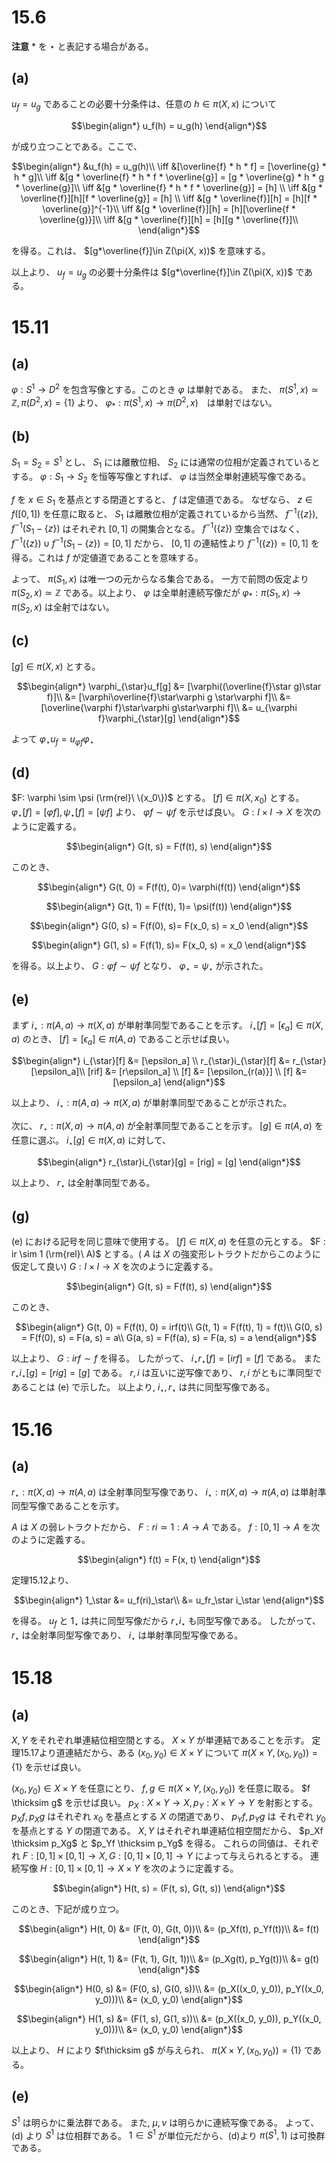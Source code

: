 # 15.6
**注意** $*$ を $\star$ と表記する場合がある。

## (a)

$u_f=u_g$ であることの必要十分条件は、任意の $h \in \pi(X, x)$ について

$$\begin{align*}
u_f(h) = u_g(h)
\end{align*}$$

が成り立つことである。ここで、

$$\begin{align*}
&u_f(h) = u_g(h)\\
\iff &[\overline{f} * h * f] = [\overline{g} * h * g]\\
\iff &[g * \overline{f} * h * f * \overline{g}] = [g * \overline{g} * h * g * \overline{g}]\\
\iff &[g * \overline{f} * h * f * \overline{g}] = [h] \\
\iff &[g * \overline{f}][h][f * \overline{g}] = [h] \\
\iff &[g * \overline{f}][h] = [h][f * \overline{g}]^{-1}\\
\iff &[g * \overline{f}][h] = [h][\overline{f * \overline{g}}]\\
\iff &[g * \overline{f}][h] = [h][g * \overline{f}]\\
\end{align*}$$

を得る。これは、 $[g*\overline{f}]\in Z(\pi(X, x))$ を意味する。

以上より、 $u_f=u_g$ の必要十分条件は $[g*\overline{f}]\in Z(\pi(X, x))$ である。

# 15.11

## (a)

$\varphi : S^1 \to D^2$ を包含写像とする。このとき $\varphi$ は単射である。
また、 $\pi(S^1, x) \simeq \mathbb{Z}, \pi(D^2, x) = \{1\}$ より、 
$\varphi_* : \pi(S^1, x) \to \pi(D^2, x)$　は単射ではない。

## (b)

$S_1 = S_2 = S^1$ とし、 $S_1$ には離散位相、 $S_2$ には通常の位相が定義されているとする。 $\varphi : S_1 \to S_2$ を恒等写像とすれば、 $\varphi$ は当然全単射連続写像である。

$f$ を $x \in S_1$ を基点とする閉道とすると、 $f$ は定値道である。
なぜなら、 $z \in f([0, 1])$ を任意に取ると、 $S_1$ は離散位相が定義されているから当然、 $f^{-1}(\lbrace z\rbrace), f^{-1}(S_1 - \lbrace z\rbrace)$ はそれぞれ $[0, 1]$ の開集合となる。 $f^{-1}(\lbrace z\rbrace)$ 空集合ではなく、 $f^{-1}(\lbrace z\rbrace) \cup f^{-1}(S_1 - \lbrace z\rbrace) = [0, 1]$ だから、 $[0, 1]$ の連結性より $f^{-1}(\lbrace z\rbrace) = [0, 1]$ を得る。これは $f$ が定値道であることを意味する。

よって、 $\pi(S_1, x)$ は唯一つの元からなる集合である。 一方で前問の仮定より $\pi(S_2, x) \simeq \mathbb{Z}$ である。以上より、 $\varphi$ は全単射連続写像だが $\varphi_* : \pi(S_1, x) \to \pi(S_2, x)$ は全射ではない。

## (c)

$[g] \in \pi(X,x)$ とする。

$$\begin{align*}
\varphi_{\star}u_f[g] &= [\varphi((\overline{f}\star g)\star f)]\\
&= [\varphi\overline{f}\star\varphi g \star\varphi f]\\
&= [\overline{\varphi f}\star\varphi g\star\varphi f]\\
&= u_{\varphi f}\varphi_{\star}[g]
\end{align*}$$

よって $\varphi_{\star}u_f = u_{\varphi f}\varphi_{\star}$

## (d)
$F: \varphi \sim \psi (\rm{rel}\ \{x_0\})$ とする。
$[f] \in \pi(X, x_0)$ とする。
$\varphi_{\star}[f] = [\varphi f], \psi_{\star}[f] = [\psi f]$ より、
$\varphi f \sim \psi f$ を示せば良い。
$G : I \times I \to X$ を次のように定義する。

$$\begin{align*}
G(t, s) = F(f(t), s)
\end{align*}$$

このとき、

$$\begin{align*}
G(t, 0) = F(f(t), 0)= \varphi(f(t))
\end{align*}$$

$$\begin{align*}
G(t, 1) = F(f(t), 1)= \psi(f(t))
\end{align*}$$

$$\begin{align*}
G(0, s) = F(f(0), s)= F(x_0, s) = x_0
\end{align*}$$

$$\begin{align*}
G(1, s) = F(f(1), s)= F(x_0, s) = x_0
\end{align*}$$

を得る。以上より、 $G:\varphi f \sim \psi f$ となり、 $\varphi_{\star} = \psi_{\star}$ が示された。


## (e)

まず $i_{\star} : \pi(A,a) \to \pi(X,a)$ が単射準同型であることを示す。
$i_{\star}[f] = [\epsilon_a] \in \pi(X,a)$ のとき、 $[f] = [\epsilon_a] \in \pi(A,a)$ であること示せば良い。

$$\begin{align*}
i_{\star}[f] &= [\epsilon_a] \\
r_{\star}i_{\star}[f] &= r_{\star}[\epsilon_a]\\
[rif] &= [r\epsilon_a] \\
[f] &= [\epsilon_{r(a)}] \\
[f] &= [\epsilon_a]
\end{align*}$$

以上より、 $i_{\star} : \pi(A,a) \to \pi(X,a)$ が単射準同型であることが示された。

次に、 $r_{\star} : \pi(X,a) \to \pi(A, a)$ が全射準同型であることを示す。
$[g] \in \pi(A,a)$ を任意に選ぶ。 $i_{\star}[g] \in \pi(X,a)$ に対して、

$$\begin{align*}
r_{\star}i_{\star}[g] = [rig] = [g]
\end{align*}$$

以上より、 $r_{\star}$ は全射準同型である。

## (g)
(e) における記号を同じ意味で使用する。
$[f] \in \pi(X, a)$ を任意の元とする。
$F : ir \sim 1 (\rm{rel}\ A)$ とする。( $A$ は $X$ の強変形レトラクトだからこのように仮定して良い)
$G : I \times I \to X$ を次のように定義する。

$$\begin{align*}
G(t, s) = F(f(t), s)
\end{align*}$$

このとき、

$$\begin{align*}
G(t, 0) = F(f(t), 0) = irf(t)\\
G(t, 1) = F(f(t), 1) = f(t)\\
G(0, s) = F(f(0), s) = F(a, s) = a\\
G(a, s) = F(f(a), s) = F(a, s) = a
\end{align*}$$

以上より、 $G : irf \sim f$ を得る。
したがって、 $i_{\star}r_{\star}[f] = [irf] = [f]$ である。
また $r_{\star}i_{\star}[g] = [rig] = [g]$ である。
$r, i$ は互いに逆写像であり、 $r, i$ がともに準同型であることは (e) で示した。
以上より, $i_{\star}, r_{\star}$ は共に同型写像である。

# 15.16

## (a)

$r_\star : \pi(X,a) \to \pi(A, a)$ は全射準同型写像であり、 $i_\star : \pi(X, a) \to \pi(A, a)$ は単射準同型写像であることを示す。

$A$ は $X$ の弱レトラクトだから、 $F: ri \simeq 1 : A \to A$ である。
$f : [0, 1] \to A$ を次のように定義する。

$$\begin{align*}
f(t) = F(x, t)
\end{align*}$$

定理15.12より、

$$\begin{align*}
1_\star &= u_f(ri)_\star\\
&= u_fr_\star i_\star
\end{align*}$$

を得る。 $u_f$ と $1_\star$ は共に同型写像だから $r_\star i_\star$ も同型写像である。 したがって、 $r_\star$ は全射準同型写像であり、 $i_\star$ は単射準同型写像である。

# 15.18

## (a)

$X, Y$ をそれぞれ単連結位相空間とする。 $X \times Y$ が単連結であることを示す。
定理15.17より道連結だから、ある $(x_0, y_0) \in X \times Y$ について
$\pi(X\times Y, (x_0, y_0)) =\lbrace 1\rbrace$ を示せば良い。

$(x_0, y_0) \in X \times Y$ を任意にとり、 $f, g \in \pi(X \times Y, (x_0, y_0))$ を任意に取る。
$f \thicksim g$ を示せば良い。
$p_X: X\times Y \to X, p_Y: X\times Y \to Y$ を射影とする。
$p_Xf, p_Xg$ はそれぞれ $x_0$ を基点とする $X$ の閉道であり、 $p_Yf, p_Yg$ は それぞれ $y_0$ を基点とする $Y$ の閉道である。
$X, Y$ はそれぞれ単連結位相空間だから、 $p_Xf \thicksim p_Xg$ と $p_Yf \thicksim p_Yg$ を得る。
これらの同値は、それぞれ $F: [0,1] \times [0,1] \to X, G: [0,1] \times [0,1] \to Y$ によって与えられるとする。
連続写像 $H: [0, 1] \times [0, 1] \to X \times Y$ を次のように定義する。

$$\begin{align*}
H(t, s) = (F(t, s), G(t, s))
\end{align*}$$

このとき、下記が成り立つ。

$$\begin{align*}
H(t, 0) &= (F(t, 0), G(t, 0))\\
&= (p_Xf(t), p_Yf(t))\\
&= f(t)
\end{align*}$$

$$\begin{align*}
H(t, 1) &= (F(t, 1), G(t, 1))\\
&= (p_Xg(t), p_Yg(t))\\
&= g(t)
\end{align*}$$

$$\begin{align*}
H(0, s) &= (F(0, s), G(0, s))\\
&= (p_X((x_0, y_0)), p_Y((x_0, y_0)))\\
&= (x_0, y_0)
\end{align*}$$


$$\begin{align*}
H(1, s) &= (F(1, s), G(1, s))\\
&= (p_X((x_0, y_0)), p_Y((x_0, y_0)))\\
&= (x_0, y_0)
\end{align*}$$

以上より、 $H$ により $f\thicksim g$ が与えられ、 $\pi(X\times Y, (x_0, y_0)) =\lbrace 1\rbrace$ である。

## (e)

$S^1$ は明らかに乗法群である。
また, $\mu, \nu$ は明らかに連続写像である。
よって、(d) より $S^1$ は位相群である。
$1\in S^1$ が単位元だから、(d)より $\pi(S^1, 1)$ は可換群である。